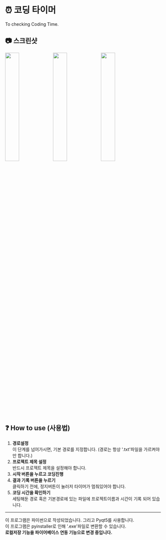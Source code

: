 # ⏰ 코딩 타이머
To checking Coding Time.

## 📷 스크린샷
<div>
<img src="https://user-images.githubusercontent.com/74485195/103400752-a671a300-4b89-11eb-9657-1247b50de0e7.PNG" width="30%"></img>
<img src="https://user-images.githubusercontent.com/74485195/103400757-a8d3fd00-4b89-11eb-8627-bd552d6ce0ef.PNG" width="30%"></img>
<img src="https://user-images.githubusercontent.com/74485195/103400761-aa052a00-4b89-11eb-95ed-7e928e2e2f31.PNG" width="30%"></img>
</div>
  
## ❓ How to use (사용법)
1. **경로설정**    
 이 단계를 넘어가시면, 기본 경로를 지정합니다.  (경로는 항상 '.txt'파일을 가르켜야만 합니다.)
2. **프로젝트 제목 설정**    
 반드시 프로젝트 제목을 설정해야 합니다.
3. **시작 버튼을 누르고 코딩진행**
4. **결과 기록 버튼을 누르기**  
 클릭하기 전에, 정지버튼이 눌러저 타이머가 멈춰있어야 합니다.  
5. **코딩 시간을 확인하기**    
 세팅해둔 경로 혹은 기본경로에 있는 파일에 프로젝트이름과 시간이 기록 되어 있습니다.    
------------------------
이 프로그램은 파이썬으로 작성되었습니다. 그리고 Pyqt5를 사용합니다.   
이 프로그램은 pyinstaller로 인해 '.exe'파일로 변환할 수 있습니다.  
**로컬저장 기능을 파이어베이스 연동 기능으로 변경 중입니다.**
